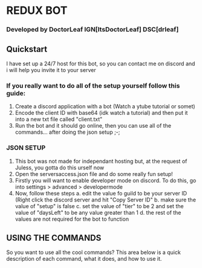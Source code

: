 # REDUX BOT
### Developed by DoctorLeaf IGN[ItsDoctorLeaf] DSC[drleaf]

## Quickstart
I have set up a 24/7 host for this bot, so you can contact me on discord and i will help you invite it to your server

### If you really want to do all of the setup yourself follow this guide:
1. Create a discord application with a bot (Watch a ytube tutorial or somet)
2. Encode the client ID with base64 (idk watch a tutorial) and then put it into a new txt file called "client.txt"
3. Run the bot and it should go online, then you can use all of the commands... after doing the json setup ;-;

### JSON SETUP
1. This bot was not made for independant hosting but, at the request of Juless, you gotta do this urself now
2. Open the serversaccess.json file and do some really fun setup!
3. Firstly you will want to enable developer mode on discord. To do this, go into settings > advanced > developermode
4. Now, follow these steps
a. edit the value fo guild to be your server ID (Right click the discord server and hit "Copy Server ID"
b. make sure the value of "setup" is false
c. set the value of "tier" to be 2 and set the value of "daysLeft" to be any value greater than 1
d. the rest of the values are not required for the bot to function

## USING THE COMMANDS
So you want to use all the cool commands? This area below is a quick description of each command, what it does, and how to use it.
